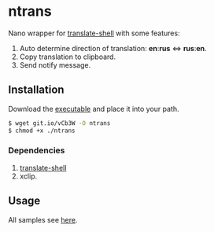 ntrans
==============
Nano wrapper for [translate-shell](https://github.com/soimort/translate-shell) with some features:

1. Auto determine direction of translation: **en**:**rus** <=> **rus**:**en**.
2. Copy translation to clipboard.
3. Send notify message.

## Installation

Download the [executable](http://git.io/vCb3W) and place it into your path.
```bash
$ wget git.io/vCb3W -O ntrans 
$ chmod +x ./ntrans
```
### Dependencies
1. [translate-shell](https://github.com/soimort/translate-shell)
2. xclip.

## Usage

All samples see [here](https://github.com/soimort/translate-shell#introduction-by-examples).
